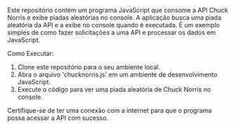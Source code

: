 <!-- cSpell:disable -->

Este repositório contém um programa JavaScript que consome a API Chuck Norris e exibe piadas aleatórias no console. A aplicação busca uma piada aleatória da API e a exibe no console quando é executada. É um exemplo simples de como fazer solicitações a uma API e processar os dados em JavaScript.

Como Executar:

1. Clone este repositório para o seu ambiente local.
2. Abra o arquivo 'chucknorris.js' em um ambiente de desenvolvimento JavaScript.
3. Execute o código para ver uma piada aleatória de Chuck Norris no console.

Certifique-se de ter uma conexão com a internet para que o programa possa acessar a API com sucesso.
